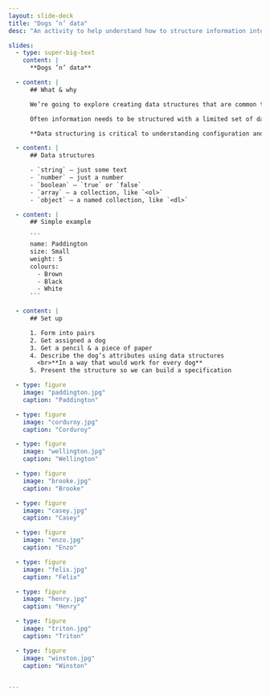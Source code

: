 ```yaml
---
layout: slide-deck
title: "Dogs ’n’ data"
desc: "An activity to help understand how to structure information into programming formats like arrays and objects."

slides:
  - type: super-big-text
    content: |
      **Dogs ’n’ data**

  - content: |
      ## What & why

      We’re going to explore creating data structures that are common to programming—by describing dogs.

      Often information needs to be structured with a limited set of data types.

      **Data structuring is critical to understanding configuration and program information storage.**

  - content: |
      ## Data structures

      - `string` — just some text
      - `number` — just a number
      - `boolean` — `true` or `false`
      - `array` — a collection, like `<ol>`
      - `object` — a named collection, like `<dl>`

  - content: |
      ## Simple example

      ```
      name: Paddington
      size: Small
      weight: 5
      colours:
        - Brown
        - Black
        - White
      ```

  - content: |
      ## Set up

      1. Form into pairs
      2. Get assigned a dog
      3. Get a pencil & a piece of paper
      4. Describe the dog’s attributes using data structures
        <br>**In a way that would work for every dog**
      5. Present the structure so we can build a specification

  - type: figure
    image: "paddington.jpg"
    caption: "Paddington"

  - type: figure
    image: "corduroy.jpg"
    caption: "Corduroy"

  - type: figure
    image: "wellington.jpg"
    caption: "Wellington"

  - type: figure
    image: "brooke.jpg"
    caption: "Brooke"

  - type: figure
    image: "casey.jpg"
    caption: "Casey"

  - type: figure
    image: "enzo.jpg"
    caption: "Enzo"

  - type: figure
    image: "felix.jpg"
    caption: "Felix"

  - type: figure
    image: "henry.jpg"
    caption: "Henry"

  - type: figure
    image: "triton.jpg"
    caption: "Triton"

  - type: figure
    image: "winston.jpg"
    caption: "Winston"


---
```


